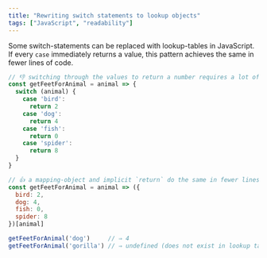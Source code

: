 ```yaml
---
title: "Rewriting switch statements to lookup objects"
tags: ["JavaScript", "readability"]
---
```

Some switch-statements can be replaced with lookup-tables in JavaScript. If every `case` immediately returns a value, this pattern achieves the same in fewer lines of code.

```js
// 👎 switching through the values to return a number requires a lot of code
const getFeetForAnimal = animal => {
  switch (animal) {
    case 'bird':
      return 2
    case 'dog':
      return 4
    case 'fish':
      return 0
    case 'spider':
      return 8
  }
}

// 👍 a mapping-object and implicit `return` do the same in fewer lines
const getFeetForAnimal = animal => ({
  bird: 2,
  dog: 4,
  fish: 0,
  spider: 8
})[animal]

getFeetForAnimal('dog')     // ⇒ 4
getFeetForAnimal('gorilla') // ⇒ undefined (does not exist in lookup table)
```
